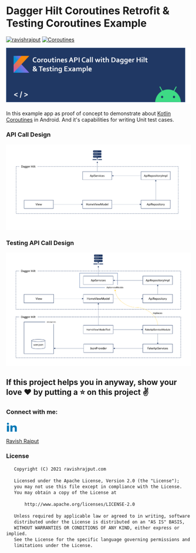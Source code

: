 # Dagger Hilt Coroutines Retrofit & Testing Coroutines Example
[![ravishrajput](https://img.shields.io/badge/ravishrajput-androiddeveloper-blue.svg)](http://ravishrajput.com/)
[![Coroutines](https://img.shields.io/badge/Kotlin-Coroutines-blue.svg)](https://kotlinlang.org/docs/reference/coroutines.html)

<p align="center">
  <img src="/docs/coroutines-retrofit-hilt-testing-example-header.png">
</p>

In this example app as proof of concept to demonstrate about [Kotlin Coroutines](https://kotlinlang.org/docs/reference/coroutines.html) in Android.
And it's capabilities for writing Unit test cases.

### API Call Design
<p align="center">
  <img src="/docs/coroutines-retrofit-hilt.PNG">
</p>

### Testing API Call Design
<p align="center">
  <img src="/docs/coroutines-retrofit-hilt-testing-junit.PNG">
</p>

## If this project helps you in anyway, show your love :heart: by putting a :star: on this project :v:


<h3 align="left">Connect with me:</h3>
<p align="left">
<a href="https://linkedin.com/in/ravishrajput" target="blank"><img align="center" src="/docs/linkedin.png" alt="ravishrajput" height="30" width="31" /></a>
  <div class="badge-base LI-profile-badge" data-locale="en_US" data-size="medium" data-theme="light" data-type="VERTICAL" data-vanity="ravishrajput" data-version="v1"><a class="badge-base__link LI-simple-link" href="https://in.linkedin.com/in/ravishrajput?trk=profile-badge">Ravish Rajput</a></div>
</p>

### License
```
   Copyright (C) 2021 ravishrajput.com

   Licensed under the Apache License, Version 2.0 (the "License");
   you may not use this file except in compliance with the License.
   You may obtain a copy of the License at

       http://www.apache.org/licenses/LICENSE-2.0

   Unless required by applicable law or agreed to in writing, software
   distributed under the License is distributed on an "AS IS" BASIS,
   WITHOUT WARRANTIES OR CONDITIONS OF ANY KIND, either express or implied.
   See the License for the specific language governing permissions and
   limitations under the License.
```

